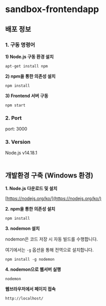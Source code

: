 # sandbox-frontendapp

## 배포 정보

### 1. 구동 명령어

**1) Node.js 구동 환경 설치**

`apt-get install npm`

**2) npm을 통한 의존성 설치**

`npm install`

**3) Frontend 서버 구동**

`npm start`

### 2. Port

port: 3000

### 3. Version

Node.js  v14.18.1 <br><br>

## 개발환경 구축 (Windows 환경)
**1. Node.js 다운로드 및 설치**

[https://nodejs.org/ko/](https://nodejs.org/ko/)

**2. npm을 통한 의존성 설치**

`npm install`

**3. nodemon 설치**

nodemon은 코드 저장 시 자동 빌드를 수행합니다.

여기에서는 `-g` 옵션을 통해 전역으로 설치합니다.

`npm install -g nodemon`

**4. nodemon으로 웹서버 실행**

`nodemon`

**웹브라우저에서 페이지 접속**

`http://localhost/`
